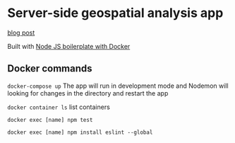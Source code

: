 # Server-side geospatial analysis app
[blog post](https://kyliepace.github.io/2019/postgis-node-mapbox/)

Built with [Node JS boilerplate with Docker](https://github.com/gmoralesc/node-basic-boilerplate-docker)

## Docker commands
`docker-compose up`  The app will run in development mode and Nodemon will looking for changes in the directory and restart the app

`docker container ls` list containers

`docker exec [name] npm test`

`docker exec [name] npm install eslint --global`
